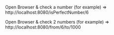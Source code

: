 Open Browser & check a number (for example)
=> http://localhost:8080/isPerfectNumber/6

Open Browser & check 2 numbers (for example)
=> http://localhost:8080/from/6/to/1000
